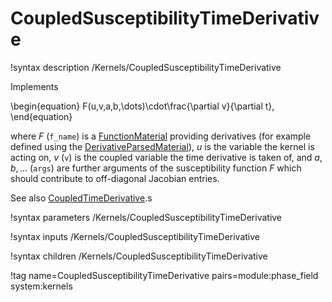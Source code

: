 # CoupledSusceptibilityTimeDerivative

!syntax description /Kernels/CoupledSusceptibilityTimeDerivative

Implements

\begin{equation}
F(u,v,a,b,\dots)\cdot\frac{\partial v}{\partial t},
\end{equation}

where $F$ (`f_name`) is a [FunctionMaterial](/FunctionMaterials.md) providing derivatives
(for example defined using the [DerivativeParsedMaterial](/DerivativeParsedMaterial.md)),
$u$ is the variable the kernel is acting on, $v$ (`v`) is the coupled variable the time
derivative is taken of, and $a, b, \dots$ (`args`) are further arguments of the susceptibility
function $F$ which should contribute to off-diagonal Jacobian entries.

See also [CoupledTimeDerivative](/CoupledTimeDerivative.md).s

!syntax parameters /Kernels/CoupledSusceptibilityTimeDerivative

!syntax inputs /Kernels/CoupledSusceptibilityTimeDerivative

!syntax children /Kernels/CoupledSusceptibilityTimeDerivative

!tag name=CoupledSusceptibilityTimeDerivative pairs=module:phase_field system:kernels

